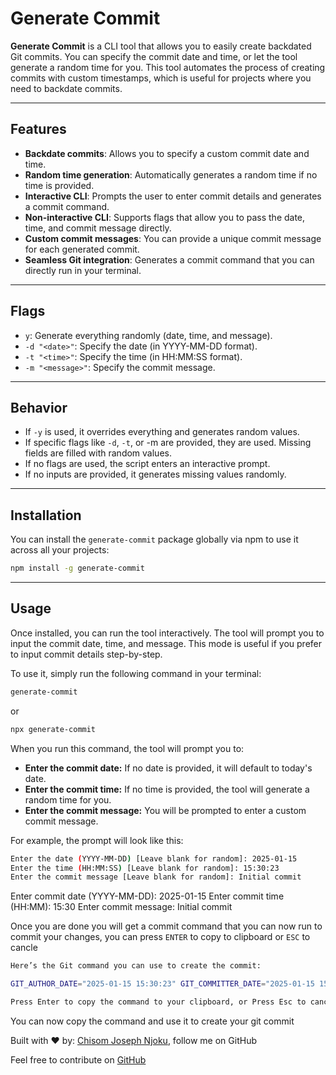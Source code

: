 # Generate Commit

**Generate Commit** is a CLI tool that allows you to easily create backdated Git commits. You can specify the commit date and time, or let the tool generate a random time for you. This tool automates the process of creating commits with custom timestamps, which is useful for projects where you need to backdate commits.

---

## Features

- **Backdate commits**: Allows you to specify a custom commit date and time.
- **Random time generation**: Automatically generates a random time if no time is provided.
- **Interactive CLI**: Prompts the user to enter commit details and generates a commit command.
- **Non-interactive CLI**: Supports flags that allow you to pass the date, time, and commit message directly.
- **Custom commit messages**: You can provide a unique commit message for each generated commit.
- **Seamless Git integration**: Generates a commit command that you can directly run in your terminal.

---

## Flags

- `y`: Generate everything randomly (date, time, and message).
- `-d "<date>"`: Specify the date (in YYYY-MM-DD format).
- `-t "<time>"`: Specify the time (in HH:MM:SS format).
- `-m "<message>"`: Specify the commit message.

---

## Behavior

- If `-y` is used, it overrides everything and generates random values.
- If specific flags like `-d`, `-t`, or -m are provided, they are used. Missing fields are filled with random values.
- If no flags are used, the script enters an interactive prompt.
- If no inputs are provided, it generates missing values randomly.

---

## Installation

You can install the `generate-commit` package globally via npm to use it across all your projects:

```bash
npm install -g generate-commit
```

---

## Usage

Once installed, you can run the tool interactively. The tool will prompt you to input the commit date, time, and message. This mode is useful if you prefer to input commit details step-by-step.

To use it, simply run the following command in your terminal:

```bash
generate-commit
```

or

```bash
npx generate-commit
```

When you run this command, the tool will prompt you to:

- **Enter the commit date:** If no date is provided, it will default to today's date.
- **Enter the commit time:** If no time is provided, the tool will generate a random time for you.
- **Enter the commit message:** You will be prompted to enter a custom commit message.

For example, the prompt will look like this:

```bash
Enter the date (YYYY-MM-DD) [Leave blank for random]: 2025-01-15
Enter the time (HH:MM:SS) [Leave blank for random]: 15:30:23
Enter the commit message [Leave blank for random]: Initial commit
```

Enter commit date (YYYY-MM-DD): 2025-01-15 Enter commit time (HH:MM): 15:30 Enter commit message: Initial commit

Once you are done you will get a commit command that you can now run to commit your changes, you can press `ENTER` to copy to clipboard or `ESC` to cancle

```bash
Here’s the Git command you can use to create the commit:

GIT_AUTHOR_DATE="2025-01-15 15:30:23" GIT_COMMITTER_DATE="2025-01-15 15:30:23" git commit --amend -m "Initial commit"

Press Enter to copy the command to your clipboard, or Press Esc to cancel...
```

You can now copy the command and use it to create your git commit

Built with ❤ by: [Chisom Joseph Njoku](https://github.com/Chisom-Joseph), follow me on GitHub

Feel free to contribute on [GitHub](https://github.com/Chisom-Joseph/generate-commit.git)

